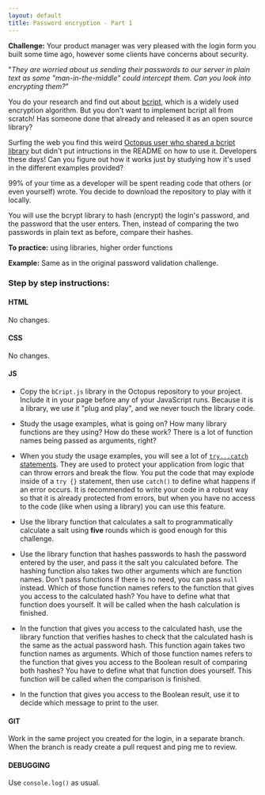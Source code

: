```yaml
---
layout: default
title: Password encryption - Part 1
---
```


**Challenge:** Your product manager was very pleased with the login form you built some time ago, however some clients have concerns about security.

"_They are worried about us sending their passwords to our server in plain text as some "man-in-the-middle" could intercept them. Can you look into encrypting them?_"

You do your research and find out about [bcript](https://en.wikipedia.org/wiki/Bcrypt), which is a widely used encryption algorithm. But you don't want to implement bcript all from scratch! Has someone done that already and released it as an open source library?

Surfing the web you find this weird [Octopus user who shared a bcript library](https://github.com/octopusinvitro/javascript-bcrypt) but didn't put intructions in the README on how to use it. Developers these days! Can you figure out how it works just by studying how it's used in the different examples provided?

99% of your time as a developer will be spent reading code that others (or even yourself) wrote. You decide to download the repository to play with it locally.

You will use the bcrypt library to hash (encrypt) the login's password, and the password that the user enters. Then, instead of comparing the two passwords in plain text as before, compare their hashes.


**To practice:** using libraries, higher order functions

**Example:** Same as in the original password validation challenge.

### Step by step instructions:

#### HTML

No changes.

#### CSS

No changes.

#### JS

* Copy the `bCript.js` library in the Octopus repository to your project. Include it in your page before any of your JavaScript runs. Because it is a library, we use it "plug and play", and we never touch the library code.

* Study the usage examples, what is going on? How many library functions are they using? How do these work? There is a lot of function names being passed as arguments, right?

* When you study the usage examples, you will see a lot of [`try...catch` statements](https://developer.mozilla.org/en-US/docs/Web/JavaScript/Reference/Statements/try...catch). They are used to protect your application from logic that can throw errors and break the flow. You put the code that may explode inside of a `try {}` statement, then use `catch()` to define what happens if an error occurs. It is recommended to write your code in a robust way so that it is already protected from errors, but when you have no access to the code (like when using a library) you can use this feature.

* Use the library function that calculates a salt to programmatically calculate a salt using **five** rounds which is good enough for this challenge.

* Use the library function that hashes passwords to hash the password entered by the user, and pass it the salt you calculated before. The hashing function also takes two other arguments which are function names. Don't pass functions if there is no need, you can pass `null` instead. Which of those function names refers to the function that gives you access to the calculated hash? You have to define what that function does yourself. It will be called when the hash calculation is finished.

* In the function that gives you access to the calculated hash, use the library function that verifies hashes to check that the calculated hash is the same as the actual password hash. This function again takes two function names as arguments.  Which of those function names refers to the function that gives you access to the Boolean result of comparing both hashes? You have to define what that function does yourself. This function will be called when the comparison is finished.

* In the function that gives you access to the Boolean result, use it to decide which message to print to the user.

#### GIT

Work in the same project you created for the login, in a separate branch. When the branch is ready create a pull request and ping me to review.

#### DEBUGGING

Use `console.log()` as usual.
